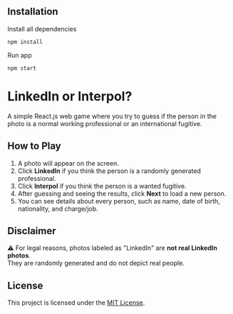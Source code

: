 ## Installation

Install all dependencies

```
npm install
```

Run app

```
npm start
```

# LinkedIn or Interpol?

A simple React.js web game where you try to guess if the person in the photo is a normal working professional or an international fugitive.

## How to Play

1. A photo will appear on the screen.
2. Click **LinkedIn** if you think the person is a randomly generated professional.
3. Click **Interpol** if you think the person is a wanted fugitive.
4. After guessing and seeing the results, click **Next** to load a new person.
5. You can see details about every person, such as name, date of birth, nationality, and charge/job.

## Disclaimer

⚠️ For legal reasons, photos labeled as "LinkedIn" are **not real LinkedIn photos**.  
They are randomly generated and do not depict real people.

## License

This project is licensed under the [MIT License](LICENSE).